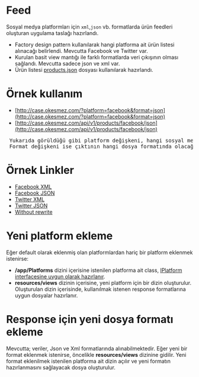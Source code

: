 # Feed
Sosyal medya platformları için  `xml`,`json` vb. formatlarda ürün feedleri oluşturan uygulama taslağı hazırlandı. 
- Factory design pattern kullanılarak hangi platforma ait ürün listesi alınacağı belirlendi. Mevcutta Facebook ve Twitter var.
- Kurulan basit view mantığı ile farklı formatlarda veri çıkışının olması sağlandı. Mevcutta sadece json ve xml var.
- Ürün listesi [products.json](https://github.com/ofke-yazilim/feed/blob/main/includes/products.json "Ürünler") dosyası kullanılarak hazırlandı.

# Örnek kullanım
 - [http://case.okesmez.com/?platform=facebook&format=json](http://case.okesmez.com/?platform=facebook&format=json)
 - [http://case.okesmez.com/api/v1/products/facebook/json](http://case.okesmez.com/api/v1/products/facebook/json)
<pre>
 Yukarıda görüldüğü gibi platform değişkeni, hangi sosyal medya ortamı için çıktı alınacağını belirler.
 Format değişkeni ise çıktının hangi dosya formatında olacağını belirtir.
</pre>

# Örnek Linkler
 - [Facebook XML](http://case.okesmez.com/api/v1/products/facebook/xml)
 - [Facebook JSON](http://case.okesmez.com/api/v1/products/facebook/json)
 - [Twitter XML](http://case.okesmez.com/api/v1/products/twitter/xml)
 - [Twitter JSON](http://case.okesmez.com/api/v1/products/twitter/json)
 - [Without rewrite](http://case.okesmez.com/?platform=facebook&format=json)
 
# Yeni platform ekleme
Eğer default olarak eklenmiş olan platformlardan hariç bir platform eklenmek istenirse:
- **/app/Platforms** dizini içerisine istenilen platforma ait class, 
[IPlatform interfacesine uygun olarak hazırlanır](https://github.com/ofke-yazilim/feed/blob/main/app/Platforms/IPlatform.php "IPlatform.php"). 
- **resources/views** dizinin içerisine, yeni platform için bir dizin oluşturulur. 
Oluşturulan dizin içerisinde, kullanılmak istenen response formatlarına uygun dosyalar hazırlanır.

# Response için yeni dosya formatı ekleme
Mevcutta; veriler, Json ve Xml formatlarında alınabilmektedir. Eğer yeni bir format eklenmek istenirse, öncelikle **resources/views** dizinine gidilir. 
Yeni format eklenilmek istenilen platforma ait dizin açılır ve yeni formatın hazırlanmasını sağlayacak dosya oluşturulur.